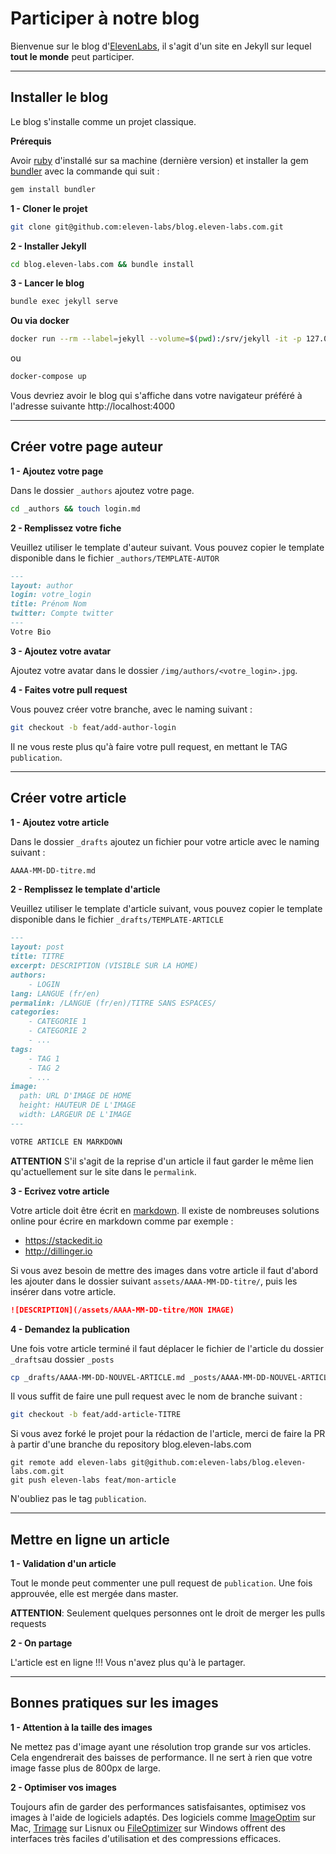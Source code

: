 Participer à notre blog
===================

Bienvenue sur le blog d'[ElevenLabs](https://blog.eleven-labs.com), il s'agit d'un site en Jekyll sur lequel **tout le monde** peut participer.

----------

Installer le blog
-------------

Le blog s'installe comme un projet classique.

**Prérequis**

Avoir [ruby](https://www.ruby-lang.org/fr/) d'installé sur sa machine (dernière version) et installer la gem [bundler](http://bundler.io/) avec la commande qui suit :

```bash
gem install bundler
```

**1 - Cloner le projet**
```bash
git clone git@github.com:eleven-labs/blog.eleven-labs.com.git
```

**2 - Installer Jekyll**
```bash
cd blog.eleven-labs.com && bundle install
```
**3 - Lancer le blog**
```bash
bundle exec jekyll serve
```

**Ou via docker**
```bash
docker run --rm --label=jekyll --volume=$(pwd):/srv/jekyll -it -p 127.0.0.1:4000:4000 jekyll/jekyll jekyll serve
```
ou
```bash
docker-compose up
```
Vous devriez avoir le blog qui s'affiche dans votre navigateur préféré à l'adresse suivante http://localhost:4000

--------------------------------------------------------------------

Créer votre page auteur
-------------------------
**1 - Ajoutez votre page**

Dans le dossier `_authors` ajoutez votre page.
```bash
cd _authors && touch login.md
```
**2 - Remplissez votre fiche**

Veuillez utiliser le template d'auteur suivant. Vous pouvez copier le template disponible dans le fichier `_authors/TEMPLATE-AUTOR`

```md
---
layout: author
login: votre_login
title: Prénom Nom
twitter: Compte twitter
---
Votre Bio
```

**3 - Ajoutez votre avatar**

Ajoutez votre avatar dans le dossier `/img/authors/<votre_login>.jpg`.

**4 - Faites votre pull request**

Vous pouvez créer votre branche, avec le naming suivant :
```bash
git checkout -b feat/add-author-login
```

Il ne vous reste plus qu'à faire votre pull request, en mettant le TAG `publication`.

-------------------------

Créer votre article
----------------------------

**1 - Ajoutez votre article**

Dans le dossier `_drafts` ajoutez un fichier pour votre article avec le naming suivant :

```bash
AAAA-MM-DD-titre.md
```

**2 - Remplissez le template d'article**

Veuillez utiliser le template d'article suivant, vous pouvez copier le template disponible dans le fichier `_drafts/TEMPLATE-ARTICLE`

```md
---
layout: post
title: TITRE
excerpt: DESCRIPTION (VISIBLE SUR LA HOME)
authors:
    - LOGIN
lang: LANGUE (fr/en)
permalink: /LANGUE (fr/en)/TITRE SANS ESPACES/
categories:
    - CATEGORIE 1
    - CATEGORIE 2
    - ...
tags:
    - TAG 1
    - TAG 2
    - ...
image:
  path: URL D'IMAGE DE HOME
  height: HAUTEUR DE L'IMAGE
  width: LARGEUR DE L'IMAGE
---

VOTRE ARTICLE EN MARKDOWN
```

**ATTENTION** S'il s'agit de la reprise d'un article il faut garder le même lien qu'actuellement sur le site dans le `permalink`.

**3 - Ecrivez votre article**

Votre article doit être écrit en [markdown](https://guides.github.com/features/mastering-markdown/). Il existe de nombreuses solutions online pour écrire en markdown comme par exemple :

 - https://stackedit.io
 - http://dillinger.io

 Si vous avez besoin de mettre des images dans votre article il faut d'abord les ajouter dans le dossier suivant `assets/AAAA-MM-DD-titre/`, puis les insérer dans votre article.

```md
![DESCRIPTION](/assets/AAAA-MM-DD-titre/MON IMAGE)
```

**4 - Demandez la publication**

Une fois votre article terminé il faut déplacer le fichier de l'article du dossier `_drafts`au dossier `_posts`

```sh
cp _drafts/AAAA-MM-DD-NOUVEL-ARTICLE.md _posts/AAAA-MM-DD-NOUVEL-ARTICLE.md
```

Il vous suffit de faire une pull request avec le nom de branche suivant :

```bash
git checkout -b feat/add-article-TITRE
```

Si vous avez forké le projet pour la rédaction de l'article, merci de faire la PR à partir d'une branche du repository blog.eleven-labs.com

```
git remote add eleven-labs git@github.com:eleven-labs/blog.eleven-labs.com.git
git push eleven-labs feat/mon-article
```

N'oubliez pas le tag  `publication`.

--------------------------------

Mettre en ligne un article
-----------

**1 - Validation d'un article**

Tout le monde peut commenter une pull request de `publication`. Une fois approuvée, elle est mergée dans master.

**ATTENTION**: Seulement quelques personnes ont le droit de merger les pulls requests

**2 - On partage**

L'article est en ligne !!! Vous n'avez plus qu'à le partager.

---------------------------------

Bonnes pratiques sur les images
-----------

**1 - Attention à la taille des images**

Ne mettez pas d'image ayant une résolution trop grande sur vos articles. Cela engendrerait des baisses de performance. Il ne sert à rien que votre image fasse plus de 800px de large.

**2 - Optimiser vos images**

Toujours afin de garder des performances satisfaisantes, optimisez vos images à l'aide de logiciels adaptés.
Des logiciels comme [ImageOptim](https://imageoptim.com/) sur Mac, [Trimage](https://trimage.org/) sur Lisnux ou [FileOptimizer](http://nikkhokkho.sourceforge.net/static.php?page=FileOptimizer) sur Windows offrent des interfaces très faciles d'utilisation et des compressions efficaces.
